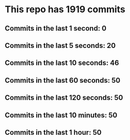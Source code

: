 # This repo has 1919 commits

## Commits in the last 1 second: 0
## Commits in the last 5 seconds: 20
## Commits in the last 10 seconds: 46
## Commits in the last 60 seconds: 50
## Commits in the last 120 seconds: 50
## Commits in the last 10 minutes: 50
## Commits in the last 1 hour: 50
